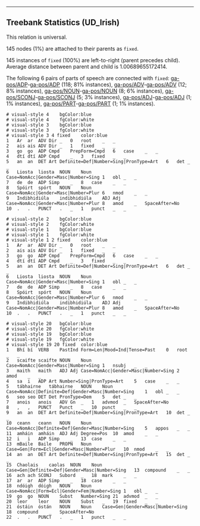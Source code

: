 

--------------------------------------------------------------------------------

## Treebank Statistics (UD_Irish)

This relation is universal.

145 nodes (1%) are attached to their parents as `fixed`.

145 instances of `fixed` (100%) are left-to-right (parent precedes child).
Average distance between parent and child is 1.00689655172414.

The following 6 pairs of parts of speech are connected with `fixed`: [ga-pos/ADP]()-[ga-pos/ADP]() (118; 81% instances), [ga-pos/ADV]()-[ga-pos/ADV]() (12; 8% instances), [ga-pos/NOUN]()-[ga-pos/NOUN]() (8; 6% instances), [ga-pos/SCONJ]()-[ga-pos/SCONJ]() (5; 3% instances), [ga-pos/ADJ]()-[ga-pos/ADJ]() (1; 1% instances), [ga-pos/PART]()-[ga-pos/PART]() (1; 1% instances).


~~~ conllu
# visual-style 4	bgColor:blue
# visual-style 4	fgColor:white
# visual-style 3	bgColor:blue
# visual-style 3	fgColor:white
# visual-style 3 4 fixed	color:blue
1	Ar	ar	ADV	Dir	_	0	root	_	_
2	ais	ais	ADV	Dir	_	1	fixed	_	_
3	go	go	ADP	Cmpd	PrepForm=Cmpd	6	case	_	_
4	dtí	dtí	ADP	Cmpd	_	3	fixed	_	_
5	an	an	DET	Art	Definite=Def|Number=Sing|PronType=Art	6	det	_	_
6	Liosta	liosta	NOUN	Noun	Case=NomAcc|Gender=Masc|Number=Sing	1	obl	_	_
7	de	de	ADP	Simp	_	8	case	_	_
8	Spóirt	spórt	NOUN	Noun	Case=NomAcc|Gender=Masc|Number=Plur	6	nmod	_	_
9	Indibhidiúla	indibhidiúla	ADJ	Adj	Case=NomAcc|Gender=Masc|Number=Plur	8	amod	_	SpaceAfter=No
10	.	.	PUNCT	.	_	1	punct	_	_

~~~


~~~ conllu
# visual-style 2	bgColor:blue
# visual-style 2	fgColor:white
# visual-style 1	bgColor:blue
# visual-style 1	fgColor:white
# visual-style 1 2 fixed	color:blue
1	Ar	ar	ADV	Dir	_	0	root	_	_
2	ais	ais	ADV	Dir	_	1	fixed	_	_
3	go	go	ADP	Cmpd	PrepForm=Cmpd	6	case	_	_
4	dtí	dtí	ADP	Cmpd	_	3	fixed	_	_
5	an	an	DET	Art	Definite=Def|Number=Sing|PronType=Art	6	det	_	_
6	Liosta	liosta	NOUN	Noun	Case=NomAcc|Gender=Masc|Number=Sing	1	obl	_	_
7	de	de	ADP	Simp	_	8	case	_	_
8	Spóirt	spórt	NOUN	Noun	Case=NomAcc|Gender=Masc|Number=Plur	6	nmod	_	_
9	Indibhidiúla	indibhidiúla	ADJ	Adj	Case=NomAcc|Gender=Masc|Number=Plur	8	amod	_	SpaceAfter=No
10	.	.	PUNCT	.	_	1	punct	_	_

~~~


~~~ conllu
# visual-style 20	bgColor:blue
# visual-style 20	fgColor:white
# visual-style 19	bgColor:blue
# visual-style 19	fgColor:white
# visual-style 19 20 fixed	color:blue
1	Bhí	bí	VERB	PastInd	Form=Len|Mood=Ind|Tense=Past	0	root	_	_
2	scaifte	scaifte	NOUN	Noun	Case=NomAcc|Gender=Masc|Number=Sing	1	nsubj	_	_
3	maith	maith	ADJ	Adj	Case=NomAcc|Gender=Masc|Number=Sing	2	amod	_	_
4	sa	i	ADP	Art	Number=Sing|PronType=Art	5	case	_	_
5	tábhairne	tábhairne	NOUN	Noun	Case=NomAcc|Definite=Def|Gender=Masc|Number=Sing	1	obl	_	_
6	seo	seo	DET	Det	PronType=Dem	5	det	_	_
7	anois	anois	ADV	Gn	_	1	advmod	_	SpaceAfter=No
8	,	,	PUNCT	Punct	_	10	punct	_	_
9	an	an	DET	Art	Definite=Def|Number=Sing|PronType=Art	10	det	_	_
10	ceann	ceann	NOUN	Noun	Case=NomAcc|Definite=Def|Gender=Masc|Number=Sing	5	appos	_	_
11	amháin	amháin	ADJ	Adj	Degree=Pos	10	amod	_	_
12	i	i	ADP	Simp	_	13	case	_	_
13	mBaile	Baile	PROPN	Noun	Case=Gen|Form=Ecl|Gender=Masc|Number=Plur	10	nmod	_	_
14	an	an	DET	Art	Definite=Def|Number=Sing|PronType=Art	15	det	_	_
15	Chaolais	caolas	NOUN	Noun	Case=Gen|Definite=Def|Gender=Masc|Number=Sing	13	compound	_	_
16	ach	ach	SCONJ	Subord	_	18	mark	_	_
17	ar	ar	ADP	Simp	_	18	case	_	_
18	ndóigh	dóigh	NOUN	Noun	Case=NomAcc|Form=Ecl|Gender=Fem|Number=Sing	1	obl	_	_
19	go	go	NOUN	Subst	Number=Sing	21	advmod	_	_
20	leor	leor	NOUN	Subst	_	19	fixed	_	_
21	óstáin	óstán	NOUN	Noun	Case=Gen|Gender=Masc|Number=Sing	18	compound	_	SpaceAfter=No
22	.	.	PUNCT	.	_	1	punct	_	_

~~~


